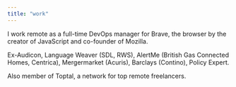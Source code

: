 ```yaml
---
title: "work"
---
```


I work remote as a full-time DevOps manager for Brave, the browser by the creator of JavaScript and co-founder of Mozilla.

Ex-Audicon, Language Weaver (SDL, RWS), AlertMe (British Gas Connected Homes, Centrica), Mergermarket (Acuris), Barclays (Contino), Policy Expert.

Also member of Toptal, a network for top remote freelancers.
